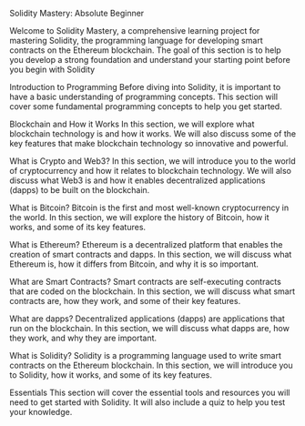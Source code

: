 Solidity Mastery: Absolute Beginner

Welcome to Solidity Mastery, a comprehensive learning project for mastering Solidity, the programming language for developing smart contracts on the Ethereum blockchain. The goal of this section is to help you develop a strong foundation and understand your starting point before you begin with Solidity

Introduction to Programming
Before diving into Solidity, it is important to have a basic understanding of programming concepts. This section will cover some fundamental programming concepts to help you get started.

Blockchain and How it Works
In this section, we will explore what blockchain technology is and how it works. We will also discuss some of the key features that make blockchain technology so innovative and powerful.

What is Crypto and Web3?
In this section, we will introduce you to the world of cryptocurrency and how it relates to blockchain technology. We will also discuss what Web3 is and how it enables decentralized applications (dapps) to be built on the blockchain.

What is Bitcoin?
Bitcoin is the first and most well-known cryptocurrency in the world. In this section, we will explore the history of Bitcoin, how it works, and some of its key features.

What is Ethereum?
Ethereum is a decentralized platform that enables the creation of smart contracts and dapps. In this section, we will discuss what Ethereum is, how it differs from Bitcoin, and why it is so important.

What are Smart Contracts?
Smart contracts are self-executing contracts that are coded on the blockchain. In this section, we will discuss what smart contracts are, how they work, and some of their key features.

What are dapps?
Decentralized applications (dapps) are applications that run on the blockchain. In this section, we will discuss what dapps are, how they work, and why they are important.

What is Solidity?
Solidity is a programming language used to write smart contracts on the Ethereum blockchain. In this section, we will introduce you to Solidity, how it works, and some of its key features.

Essentials
This section will cover the essential tools and resources you will need to get started with Solidity. It will also include a quiz to help you test your knowledge.
